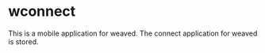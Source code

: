 wconnect
========

This is a mobile application for weaved. The connect application for weaved is stored. 
